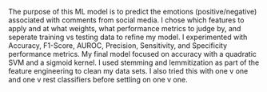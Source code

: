 The purpose of this ML model is to predict the emotions (positive/negative) associated with comments from social media. I chose which features to apply and at what weights, what performance metrics to judge by, and seperate training vs testing data to refine my model. I experimented with Accuracy, F1-Score, AUROC, Precision, Sensitivity, and Specificity performance metrics. My final model focused on accuracy with a quadratic SVM and a sigmoid kernel. I used stemming and lemmitization as part of the feature engineering to clean my data sets. I also tried this with one v one and one v rest classifiers before settling on one v one.
